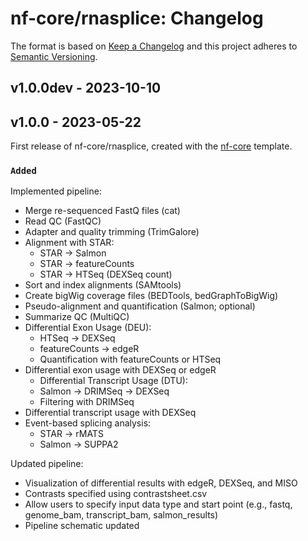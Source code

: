 # nf-core/rnasplice: Changelog

The format is based on [Keep a Changelog](https://keepachangelog.com/en/1.0.0/)
and this project adheres to [Semantic Versioning](https://semver.org/spec/v2.0.0.html).

## v1.0.0dev - 2023-10-10


## v1.0.0 - 2023-05-22

First release of nf-core/rnasplice, created with the [nf-core](https://nf-co.re/) template.

### `Added`

Implemented pipeline:

- Merge re-sequenced FastQ files (cat)
- Read QC (FastQC)
- Adapter and quality trimming (TrimGalore)
- Alignment with STAR:
  - STAR -> Salmon
  - STAR -> featureCounts
  - STAR -> HTSeq (DEXSeq count)
- Sort and index alignments (SAMtools)
- Create bigWig coverage files (BEDTools, bedGraphToBigWig)
- Pseudo-alignment and quantification (Salmon; optional)
- Summarize QC (MultiQC)
- Differential Exon Usage (DEU):
  - HTSeq -> DEXSeq
  - featureCounts -> edgeR
  - Quantification with featureCounts or HTSeq
- Differential exon usage with DEXSeq or edgeR
  - Differential Transcript Usage (DTU):
  - Salmon -> DRIMSeq -> DEXSeq
  - Filtering with DRIMSeq
- Differential transcript usage with DEXSeq
- Event-based splicing analysis:
  - STAR -> rMATS
  - Salmon -> SUPPA2

Updated pipeline:

- Visualization of differential results with edgeR, DEXSeq, and MISO
- Contrasts specified using contrastsheet.csv
- Allow users to specify input data type and start point (e.g., fastq, genome_bam, transcript_bam, salmon_results)
- Pipeline schematic updated
